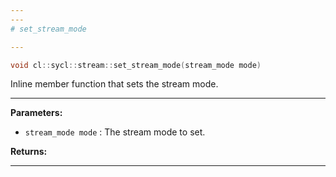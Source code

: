 ```yaml
---
---
# set_stream_mode

---
```


```cpp
void cl::sycl::stream::set_stream_mode(stream_mode mode)
```


Inline member function that sets the stream mode. 


---
**Parameters:**

 - `stream_mode mode`
: The stream mode to set. 

**Returns:** 

---
